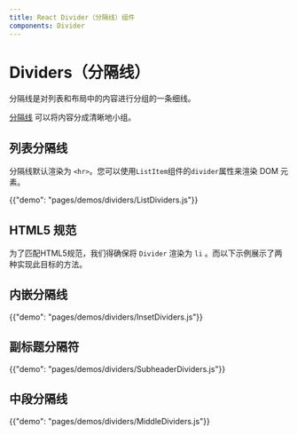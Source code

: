 ```yaml
---
title: React Divider（分隔线）组件
components: Divider
---
```

# Dividers（分隔线）

<p class="description">分隔线是对列表和布局中的内容进行分组的一条细线。</p>

[分隔线](https://material.io/design/components/dividers.html) 可以将内容分成清晰地小组。

## 列表分隔线

分隔线默认渲染为 `<hr>`。您可以使用`ListItem`组件的`divider`属性来渲染 DOM 元素。

{{"demo": "pages/demos/dividers/ListDividers.js"}}

## HTML5 规范

为了匹配HTML5规范，我们得确保将 `Divider` 渲染为 `li` 。而以下示例展示了两种实现此目标的方法。

## 内嵌分隔线

{{"demo": "pages/demos/dividers/InsetDividers.js"}}

## 副标题分隔符

{{"demo": "pages/demos/dividers/SubheaderDividers.js"}}

## 中段分隔线

{{"demo": "pages/demos/dividers/MiddleDividers.js"}}